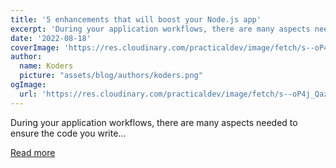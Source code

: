 ```yaml
---
title: '5 enhancements that will boost your Node.js app'
excerpt: 'During your application workflows, there are many aspects needed to ensure the code you write...'
date: '2022-08-18'
coverImage: 'https://res.cloudinary.com/practicaldev/image/fetch/s--oP4j_Qaz--/c_imagga_scale,f_auto,fl_progressive,h_420,q_auto,w_1000/https://dev-to-uploads.s3.amazonaws.com/uploads/articles/arii3ff4d1awwzado9bt.jpg'
author:
  name: Koders
  picture: "assets/blog/authors/koders.png"
ogImage:
  url: 'https://res.cloudinary.com/practicaldev/image/fetch/s--oP4j_Qaz--/c_imagga_scale,f_auto,fl_progressive,h_420,q_auto,w_1000/https://dev-to-uploads.s3.amazonaws.com/uploads/articles/arii3ff4d1awwzado9bt.jpg'
---
```


During your application workflows, there are many aspects needed to ensure the code you write...

[Read more](https://dev.to/chegerose/5-enhancements-that-will-boost-your-nodejs-app-3pj5)
